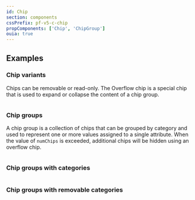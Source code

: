 ```yaml
---
id: Chip
section: components
cssPrefix: pf-v5-c-chip
propComponents: ['Chip', 'ChipGroup']
ouia: true
---
```


## Examples

### Chip variants
Chips can be removable or read-only. The Overflow chip is a special chip that is used to expand or collapse the content of a chip group.

```ts file='./ChipDefault.tsx'
```

### Chip groups

A chip group is a collection of chips that can be grouped by category and used to represent one or more values assigned to a single attribute. When the value of `numChips` is exceeded, additional chips will be hidden using an overflow chip.

```ts file='./ChipGroupInline.tsx'
```

### Chip groups with categories

```ts file='./ChipGroupWithCategories.tsx'
```

### Chip groups with removable categories

```ts file='./ChipGroupRemovableCategories.tsx'
```
